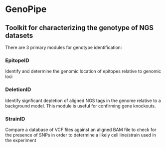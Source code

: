 # GenoPipe

## Toolkit for characterizing the genotype of NGS datasets

There are 3 primary modules for genotype identification:

### EpitopeID

Identify and determine the genomic location of epitopes relative to genomic loci

### DeletionID

Identify signficant depletion of aligned NGS tags in the genome relative to a background model. This module is useful for confirming gene knockouts.

### StrainID

Compare a database of VCF files against an aligned BAM file to check for the presence of SNPs in order to determine a likely cell line/strain used in the experiment
